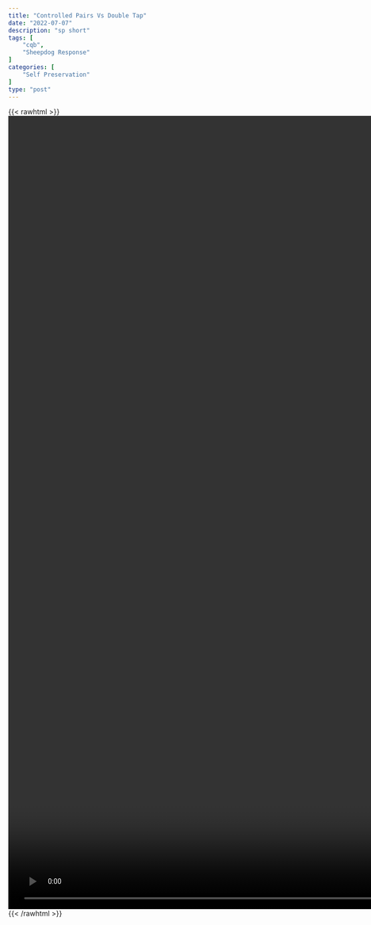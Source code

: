 ```yaml
---
title: "Controlled Pairs Vs Double Tap"
date: "2022-07-07"
description: "sp short"
tags: [
    "cqb",
    "Sheepdog Response"
]
categories: [
    "Self Preservation"
]
type: "post"
---
```

{{< rawhtml >}}
    <video style="height:40vh;width:auto" overflow="hidden" controls>
        <source src="https://clips.dev00ps.com/self-preservation/PISTOL_DRILL_Controlled_Pairs_Vs_39Double_Tap39_%7C_Sheepdog_Response.mp4" type="video/mp4"> 
    </video>
{{< /rawhtml >}}

